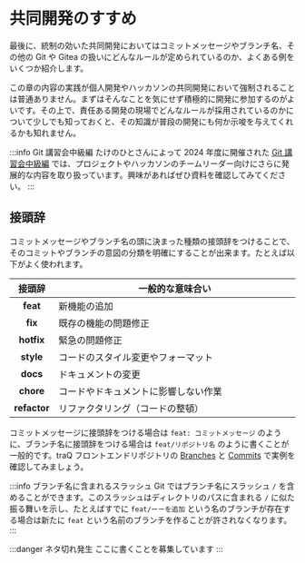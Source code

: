 # 共同開発のすすめ

最後に、統制の効いた共同開発においてはコミットメッセージやブランチ名、その他の Git や Gitea の扱いにどんなルールが定められているのか、よくある例をいくつか紹介します。

この章の内容の実践が個人開発やハッカソンの共同開発において強制されることは普通ありません。まずはそんなことを気にせず積極的に開発に参加するのがよいです。その上で、責任ある開発の現場でどんなルールが採用されているのかについて少しでも知っておくと、その知識が普段の開発にも何か示唆を与えてくれるかも知れません。

:::info Git 講習会中級編
たけのひとさんによって 2024 年度に開催された [Git 講習会中級編](https://q.trap.jp/files/151ef5c6-000e-4477-b767-07cf44fda757) では、プロジェクトやハッカソンのチームリーダー向けにさらに発展的な内容を取り扱っています。興味があればぜひ資料を確認してみてください。
:::

## 接頭辞

コミットメッセージやブランチ名の頭に決まった種類の接頭辞をつけることで、そのコミットやブランチの意図の分類を明確にすることが出来ます。たとえば以下がよく使われます。

<table style="width: 100%; border-collapse: collapse;">
  <thead>
    <tr>
      <th style="width: auto; text-align: center">接頭辞</th>
      <th style="width: 100%;">一般的な意味合い</th>
    </tr>
  </thead>
  <tbody>
    <tr>
      <td style="text-align: center"><strong>feat</strong></td>
      <td>新機能の追加</td>
    </tr>
    <tr>
      <td style="text-align: center"><strong>fix</strong></td>
      <td>既存の機能の問題修正</td>
    </tr>
    <tr>
      <td style="text-align: center"><strong>hotfix</strong></td>
      <td>緊急の問題修正</td>
    </tr>
    <tr>
      <td style="text-align: center"><strong>style</strong></td>
      <td>コードのスタイル変更やフォーマット</td>
    </tr>
    <tr>
      <td style="text-align: center"><strong>docs</strong></td>
      <td>ドキュメントの変更</td>
    </tr>
    <tr>
      <td style="text-align: center"><strong>chore</strong></td>
      <td>コードやドキュメントに影響しない作業</td>
    </tr>
    <tr>
      <td style="text-align: center"><strong>refactor</strong></td>
      <td>リファクタリング（コードの整頓）</td>
    </tr>
  </tbody>
</table>

コミットメッセージに接頭辞をつける場合は `feat: コミットメッセージ` のように、ブランチ名に接頭辞をつける場合は `feat/リポジトリ名` のように書くことが一般的です。traQ フロントエンドリポジトリの [Branches](https://github.com/traPtitech/traQ_S-UI/branches/all) と [Commits](https://github.com/traPtitech/traQ_S-UI/commits/master/) で実例を確認してみましょう。

:::info ブランチ名に含まれるスラッシュ
Git ではブランチ名にスラッシュ `/` を含めることができます。このスラッシュはディレクトリのパスに含まれる `/` に似た振る舞いを示し、たとえばすでに `feat/ーーを追加` という名のブランチが存在する場合は新たに `feat` という名前のブランチを作ることが許されなくなります。
:::

:::danger ネタ切れ発生
ここに書くことを募集しています
:::
